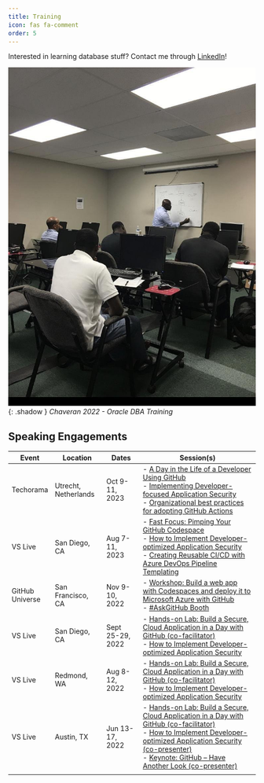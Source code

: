 ```yaml
---
title: Training
icon: fas fa-comment
order: 5
---
```


Interested in learning database stuff? Contact me through [LinkedIn](https://www.linkedin.com/in/richard-koranteng)!

![Chaveran 2022 - Oracle DBA Training](/assets/img/sample/training.jpg){: .shadow }
_Chaveran 2022 - Oracle DBA Training_

## Speaking Engagements

| Event   	| Location      	| Dates            	| Session(s) |
|-----------|-------------------|-------------------|------------|
| Techorama | Utrecht,<br>Netherlands | Oct 9-11, 2023 | - [A Day in the Life of a Developer Using GitHub](https://techorama.nl/agenda/session/a-day-in-the-life-of-a-developer-using-github/)<br> - [Implementing Developer-focused Application Security](https://techorama.nl/agenda/session/implementing-developerfocused-application-security/)<br> - [Organizational best practices for adopting GitHub Actions](https://techorama.nl/agenda/session/organizational-best-practices-for-adopting-github-actions/)
| VS Live   | San Diego, CA     | Aug 7-11, 2023    | - [Fast Focus: Pimping Your GitHub Codespace](https://vslive.com/Events/San-Diego-2023/Sessions/Wednesday/W13-Fast-Focus-Pimping-Your-GitHub-Codespace.aspx)<br> - [How to Implement Developer-optimized Application Security](https://vslive.com/Events/San-Diego-2023/Sessions/Thursday/TH14-How-to-Implement-Optimized-App-Security.aspx)<br> - [Creating Reusable CI/CD with Azure DevOps Pipeline Templating](https://vslive.com/Events/San-Diego-2023/Sessions/Wednesday/W22-Creating-Reusable-CICD-Templating.aspx)                                      	|
| GitHub<br>Universe | San Francisco, CA | Nov 9-10, 2022 | - [Workshop: Build a web app with Codespaces and deploy it to Microsoft Azure with GitHub](https://web.archive.org/web/20221018212229/https://githubuniverse.com/events/detail/on-site-schedule)<br>- [#AskGitHub Booth](https://github.blog/2022-10-11-the-github-universe-2022-agenda-is-live/#register-now) |
| VS Live   | San Diego, CA     | Sept 25-29, 2022 	| - [Hands-on Lab: Build a Secure, Cloud Application in a Day with GitHub (co-facilitator)](https://vslive.com/Events/San-Diego-2022/Sessions/Sunday/S01-Handson-Lab-Build-a-Secure-Cloud-Application-in-a-Day-with-GitHub.aspx)<br> - [How to Implement Developer-optimized Application Security](https://vslive.com/Events/San-Diego-2022/Sessions/Wednesday/W08-How-to-Implement-Developer-optimized-Application-Security.aspx)                                                                     	|
| VS Live   | Redmond, WA       | Aug 8-12, 2022    | - [Hands-on Lab: Build a Secure, Cloud Application in a Day with GitHub (co-facilitator)](https://vslive.com/Events/Redmond-2022/Sessions/Monday/VM01-HOL-Build-a-Secure-Cloud-Application-in-a-Day-with-GitHub.aspx)<br> - [How to Implement Developer-optimized Application Security](https://vslive.com/Events/Redmond-2022/Sessions/Tuesday/VT12-How-to-Implement-Developeroptimized-Application-Security.aspx)                                                                     	|
| VS Live   | Austin, TX        | Jun 13-17, 2022   | - [Hands-on Lab: Build a Secure, Cloud Application in a Day with GitHub (co-facilitator)](https://vslive.com/Events/Austin-2022/Sessions/Monday/HOL03-Hands-on-Lab-Build-a-Secure-Cloud-Application-in-a-Day-with-GitHub.aspx)<br> - [How to Implement Developer-optimized Application Security (co-presenter)](https://vslive.com/Events/Austin-2022/Sessions/Wednesday/W04-How-to-Implement-Developer-optimized-Application-Security.aspx)<br> - [Keynote: GitHub – Have Another Look (co-presenter)](https://vslive.com/Events/Austin-2022/Sessions/Tuesday/Keynote.aspx) 	|
|           |                   |                   |            |
